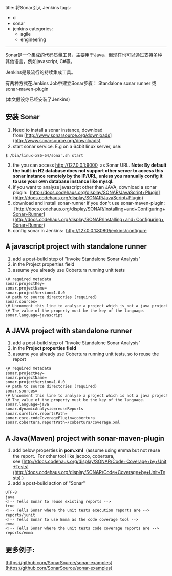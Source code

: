 title: 将Sonar引入 Jenkins
tags:
  - ci
  - sonar
  - jenkins
categories:
    - agile
    - engineering  
---

Sonar是一个集成的代码质量工具，主要用于Java，但现在也可以通过支持多种其他语言，例如javascript, C#等。

Jenkins是最流行的持续集成工具。

有两种方式在Jenkins Job中建立Sonar步骤： Standalone sonar runner 或 sonar-maven-plugin

(本文假设你已经安装了Jenkins)

<!--more-->

## 安装 Sonar

1.  Need to install a sonar instance, download from [http://www.sonarsource.org/downloads](http://www.sonarsource.org/downloads)
2.  start sonar service. E.g on a 64bit linux server, use:
``` [sh]
$ /bin/linux-x86-64/sonar.sh start
```
3.  the you can access http://127.0.0.1:9000  as Sonar URL. **Note: By default the built-in H2 database does not support other server to access this sonar instance remotely by the IP/URL, unless you manually config it to use your own database instance like mysql.**
4.  if you want to analyze javascript other than JAVA, download a sonar plugin:  [http://docs.codehaus.org/display/SONAR/JavaScript+Plugin](http://docs.codehaus.org/display/SONAR/JavaScript+Plugin)
5.  download and install sonar-runner if you don't use sonar-maven-plugin:  [http://docs.codehaus.org/display/SONAR/Installing+and+Configuring+Sonar+Runner](http://docs.codehaus.org/display/SONAR/Installing+and+Configuring+Sonar+Runner)
6.  config sonar in Jenkins:  http://127.0.0.1:8080/jenkins/configure



## A javascript project with standalone runner



1.  add a post-build step of "Invoke Standalone Sonar Analysis"
2.  in the Project properties field
3.  assume you already use Cobertura running unit tests


``` [xml]
\# required metadata
sonar.projectKey=
sonar.projectName=
sonar.projectVersion=1.0.0
\# path to source directories (required)
sonar.sources=
\# Uncomment this line to analyse a project which is not a java project.
\# The value of the property must be the key of the language.
sonar.language=javascript
```

## A JAVA project with standalone runner

1.  add a post-build step of "Invoke Standalone Sonar Analysis"
2.  in the **Project properties field**
3.  assume you already use Cobertura running unit tests, so to reuse the report

``` [xml]
\# required metadata
sonar.projectKey=
sonar.projectName=
sonar.projectVersion=1.0.0
\# path to source directories (required)
sonar.sources=
\# Uncomment this line to analyse a project which is not a java project.
\# The value of the property must be the key of the language.
sonar.language=java
sonar.dynamicAnalysis=reuseReports
sonar.surefire.reportsPath=
sonar.core.codeCoveragePlugin=cobertura
sonar.cobertura.reportPath=/cobertura/coverage.xml
```

## A Java(Maven) project with sonar-maven-plugin

1.  add below properties in **pom.xml**  (assume using emma but not reuse the report.  For other tool like jacoco, cobertura, see [http://docs.codehaus.org/display/SONAR/Code+Coverage+by+Unit+Tests](http://docs.codehaus.org/display/SONAR/Code+Coverage+by+Unit+Tests) )
2.  add a post-build action of "Sonar"

``` [xml]
UTF-8
java
<!-- Tells Sonar to reuse existing reports -->
true
<!-- Tells Sonar where the unit tests execution reports are -->
reports/junit
<!-- Tells Sonar to use Emma as the code coverage tool -->
emma
<!-- Tells Sonar where the unit tests code coverage reports are -->
reports/emma
```

## 更多例子:

[https://github.com/SonarSource/sonar-examples](https://github.com/SonarSource/sonar-examples)